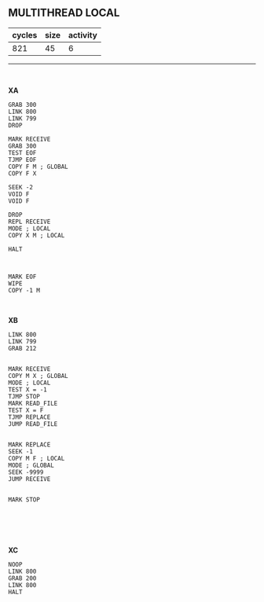 ## MULTITHREAD LOCAL

| cycles | size | activity |
| ------ | ---- | -------- |
| 821 | 45 | 6 |
<hr>
<br>

**XA**

```
GRAB 300
LINK 800
LINK 799
DROP

MARK RECEIVE
GRAB 300
TEST EOF
TJMP EOF
COPY F M ; GLOBAL
COPY F X

SEEK -2
VOID F
VOID F

DROP
REPL RECEIVE
MODE ; LOCAL
COPY X M ; LOCAL

HALT



MARK EOF
WIPE
COPY -1 M
```

<br>

**XB**

```
LINK 800
LINK 799
GRAB 212


MARK RECEIVE
COPY M X ; GLOBAL
MODE ; LOCAL
TEST X = -1
TJMP STOP
MARK READ_FILE
TEST X = F
TJMP REPLACE
JUMP READ_FILE


MARK REPLACE
SEEK -1
COPY M F ; LOCAL
MODE ; GLOBAL
SEEK -9999
JUMP RECEIVE


MARK STOP




```

<br>

**XC**

```
NOOP
LINK 800
GRAB 200
LINK 800
HALT
```
